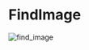 # FindImage
![find_image](https://raw.githubusercontent.com/wiki/akomekagome/FindImage/images/findImage.gif)
